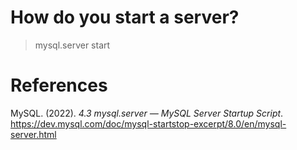 # How do you start a server? 

> mysql.server start 

# References 
MySQL. (2022). *4.3 mysql.server — MySQL Server Startup Script*. <https://dev.mysql.com/doc/mysql-startstop-excerpt/8.0/en/mysql-server.html>
